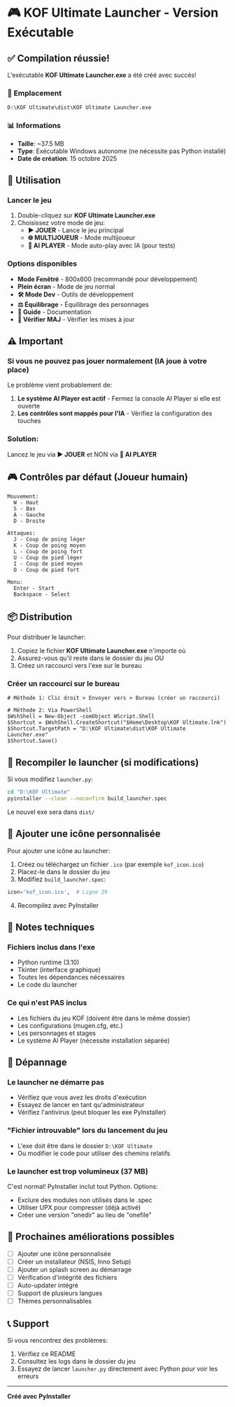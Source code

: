 # 🎮 KOF Ultimate Launcher - Version Exécutable

## ✅ Compilation réussie!

L'exécutable **KOF Ultimate Launcher.exe** a été créé avec succès!

### 📁 Emplacement
```
D:\KOF Ultimate\dist\KOF Ultimate Launcher.exe
```

### 📊 Informations
- **Taille**: ~37.5 MB
- **Type**: Exécutable Windows autonome (ne nécessite pas Python installé)
- **Date de création**: 15 octobre 2025

## 🚀 Utilisation

### Lancer le jeu
1. Double-cliquez sur **KOF Ultimate Launcher.exe**
2. Choisissez votre mode de jeu:
   - **▶ JOUER** - Lance le jeu principal
   - **🌐 MULTIJOUEUR** - Mode multijoueur
   - **🤖 AI PLAYER** - Mode auto-play avec IA (pour tests)

### Options disponibles
- **Mode Fenêtré** - 800x600 (recommandé pour développement)
- **Plein écran** - Mode de jeu normal
- **🛠 Mode Dev** - Outils de développement
- **⚖ Équilibrage** - Équilibrage des personnages
- **📖 Guide** - Documentation
- **🔄 Vérifier MAJ** - Vérifier les mises à jour

## ⚠️ Important

### Si vous ne pouvez pas jouer normalement (IA joue à votre place)
Le problème vient probablement de:
1. **Le système AI Player est actif** - Fermez la console AI Player si elle est ouverte
2. **Les contrôles sont mappés pour l'IA** - Vérifiez la configuration des touches

### Solution:
Lancez le jeu via **▶ JOUER** et NON via **🤖 AI PLAYER**

## 🎮 Contrôles par défaut (Joueur humain)
```
Mouvement:
  W - Haut
  S - Bas
  A - Gauche
  D - Droite

Attaques:
  J - Coup de poing léger
  K - Coup de poing moyen
  L - Coup de poing fort
  U - Coup de pied léger
  I - Coup de pied moyen
  O - Coup de pied fort

Menu:
  Enter - Start
  Backspace - Select
```

## 📦 Distribution

Pour distribuer le launcher:
1. Copiez le fichier **KOF Ultimate Launcher.exe** n'importe où
2. Assurez-vous qu'il reste dans le dossier du jeu OU
3. Créez un raccourci vers l'exe sur le bureau

### Créer un raccourci sur le bureau
```batch
# Méthode 1: Clic droit > Envoyer vers > Bureau (créer un raccourci)

# Méthode 2: Via PowerShell
$WshShell = New-Object -comObject WScript.Shell
$Shortcut = $WshShell.CreateShortcut("$Home\Desktop\KOF Ultimate.lnk")
$Shortcut.TargetPath = "D:\KOF Ultimate\dist\KOF Ultimate Launcher.exe"
$Shortcut.Save()
```

## 🔧 Recompiler le launcher (si modifications)

Si vous modifiez `launcher.py`:
```bash
cd "D:\KOF Ultimate"
pyinstaller --clean --noconfirm build_launcher.spec
```

Le nouvel exe sera dans `dist/`

## 🎨 Ajouter une icône personnalisée

Pour ajouter une icône au launcher:
1. Créez ou téléchargez un fichier `.ico` (par exemple `kof_icon.ico`)
2. Placez-le dans le dossier du jeu
3. Modifiez `build_launcher.spec`:
```python
icon='kof_icon.ico',  # Ligne 29
```
4. Recompilez avec PyInstaller

## 📝 Notes techniques

### Fichiers inclus dans l'exe
- Python runtime (3.10)
- Tkinter (interface graphique)
- Toutes les dépendances nécessaires
- Le code du launcher

### Ce qui n'est PAS inclus
- Les fichiers du jeu KOF (doivent être dans le même dossier)
- Les configurations (mugen.cfg, etc.)
- Les personnages et stages
- Le système AI Player (nécessite installation séparée)

## 🐛 Dépannage

### Le launcher ne démarre pas
- Vérifiez que vous avez les droits d'exécution
- Essayez de lancer en tant qu'administrateur
- Vérifiez l'antivirus (peut bloquer les exe PyInstaller)

### "Fichier introuvable" lors du lancement du jeu
- L'exe doit être dans le dossier `D:\KOF Ultimate`
- Ou modifier le code pour utiliser des chemins relatifs

### Le launcher est trop volumineux (37 MB)
C'est normal! PyInstaller inclut tout Python. Options:
- Exclure des modules non utilisés dans le .spec
- Utiliser UPX pour compresser (déjà activé)
- Créer une version "onedir" au lieu de "onefile"

## 🎯 Prochaines améliorations possibles

- [ ] Ajouter une icône personnalisée
- [ ] Créer un installateur (NSIS, Inno Setup)
- [ ] Ajouter un splash screen au démarrage
- [ ] Vérification d'intégrité des fichiers
- [ ] Auto-updater intégré
- [ ] Support de plusieurs langues
- [ ] Thèmes personnalisables

## 📞 Support

Si vous rencontrez des problèmes:
1. Vérifiez ce README
2. Consultez les logs dans le dossier du jeu
3. Essayez de lancer `launcher.py` directement avec Python pour voir les erreurs

---

**Créé avec PyInstaller**
